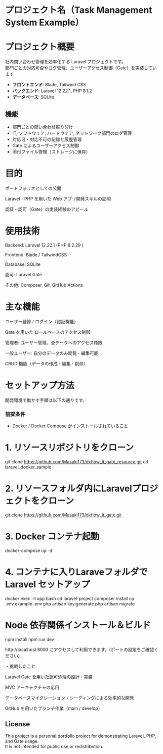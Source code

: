 # プロジェクト名（Task Management System Example）

# プロジェクト概要

社内問い合わせ管理を効率化する Laravel プロジェクトです。  
部門ごとの対応可否やログ管理、ユーザーアクセス制御（Gate）を実装しています

- **フロントエンド**: Blade, Tailwind CSS  
- **バックエンド**: Laravel 12.22.1, PHP 8.1.2 
- **データベース**: SQLite  



## 機能
- 部門ごとの問い合わせ振り分け
- IT, ソフトウェア, ハードウェア, ネットワーク部門のログ管理
- 対応可・対応不可の記録と履歴管理
- Gate によるユーザーアクセス制御
- 添付ファイル管理（ストレージに保存）

# 目的

ポートフォリオとしての公開

Laravel・PHP を用いた Web アプリ開発スキルの証明

認証・認可（Gate）の実装経験のアピール

# 使用技術

Backend: Laravel 12.22.1 (PHP 8.2.29 )

Frontend: Blade / TailwindCSS

Database: SQLite

認可: Laravel Gate

その他: Composer, Git, GitHub Actions

# 主な機能

ユーザー登録 / ログイン（認証機能）

Gate を用いた ロールベースのアクセス制御

管理者: ユーザー管理、全データへのアクセス権限

一般ユーザー: 自分のデータのみ閲覧・編集可能

CRUD 機能（データの作成・編集・削除）



# セットアップ方法

開発環境で動かす手順は以下の通りです。

### 前提条件
- Docker / Docker Compose がインストールされていること

# 1. リソースリポジトリをクローン
git clone https://github.com/Masaki173/dxflow_it_gate_resource.git
cd laravel_docker_sample
# 2. リソースフォルダ内にLaravelプロジェクトをクローン
git clone https://github.com/Masaki173/dxflow_it_gate.git
# 3. Docker コンテナ起動
   docker-compose up -d
# 4. コンテナに入りLaraveフォルダでLaravel セットアップ
   docker exec -it app bash
   cd laravel-project
   composer install
   cp .env.example .env
   php artisan key:generate
   php artisan migrate

# Node 依存関係インストール＆ビルド
   npm install
   npm run dev


http://localhost:8000
 にアクセスして利用できます。(ポートの設定をご確認ください)

・挑戦したこと

Laravel Gate を用いた認可処理の設計・実装

MVC アーキテクチャの応用

データベースマイグレーション・シーディングによる効率的な開発

GitHub を用いたブランチ作業（main / develop）

## License

This project is a personal portfolio project for demonstrating Laravel, PHP, and Gate usage.  
It is not intended for public use or redistribution.
